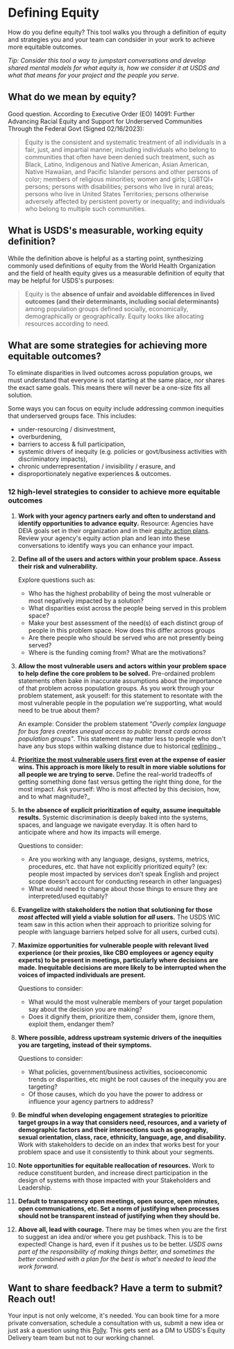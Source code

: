 # Defining Equity
How do you define equity? This tool walks you through a definition of equity and strategies you and your team can condsider in your work to achieve more equitable outcomes. 

*Tip: Consider this tool a way to jumpstart conversations and develop shared mental models for what equity is, how we consider it at USDS and what that means for your project and the people you serve*.     

## What do we mean by equity?
Good question. According to Executive Order (EO) 14091: Further Advancing Racial Equity and Support for Underserved Communities Through the Federal Govt (Signed 02/16/2023):

> Equity is the consistent and systematic treatment of all individuals in a fair, just, and impartial manner, including individuals who belong to communities that often have been denied such treatment, such as Black, Latino, Indigenous and Native American, Asian American, Native Hawaiian, and Pacific Islander persons and other persons of color; members of religious minorities; women and girls; LGBTQI+ persons; persons with disabilities; persons who live in rural areas; persons who live in United States Territories; persons otherwise adversely affected by persistent poverty or inequality; and individuals who belong to multiple such communities.

## What is USDS's measurable, working equity definition?
While the definition above is helpful as a starting point, synthesizing commonly used definitions of equity from the World Health Organization and the field of health equity gives us a measurable definition of equity that may be helpful for USDS's purposes:

> Equity is the **absence of unfair and avoidable differences in lived outcomes (and their determinants, including social determinants)** among population groups defined socially, economically, demographically or geographically.
> Equity looks like allocating resources according to need. 

## What are some strategies for achieving more equitable outcomes?
To eliminate disparities in lived outcomes across population groups, we must understand that everyone is not starting at the same place, nor shares the exact same goals. This means there will never be a one-size fits all solution. 

Some ways you can focus on equity include addressing common inequities that underserved groups face. This includes: 
* under-resourcing / disinvestment,
* overburdening,
* barriers to access & full participation,
* systemic drivers of inequity (e.g. policies or govt/business activities with discriminatory impacts),
* chronic underrepresentation / invisibility / erasure, and
* disproportionately negative experiences & outcomes. 

### 12 high-level strategies to consider to achieve more equitable outcomes
1.	**Work with your agency partners early and often to understand and identify opportunities to advance equity.** Resource: Agencies have DEIA goals set in their organization and in their [equity action plans](https://www.performance.gov/equity/#action-plans). Review your agency's equity action plan and lean into these conversations to identify ways you can enhance your impact.
   
2.	**Define all of the users and actors within your problem space. Assess their risk and vulnerability.**

  	Explore questions such as:
  	* Who has the highest probability of being the most vulnerable or most negatively impacted by a solution?
  	* What disparities exist across the people being served in this problem space?
  	* Make your best assessment of the need(s) of each distinct group of people in this problem space. How does this differ across groups
  	* Are there people who should be served who are not presently being served?
  	* Where is the funding coming from? What are the motivations?    
  
3.	**Allow the most vulnerable users and actors within your problem space to help define the core problem to be solved.** Pre-ordained problem statements often bake in inaccurate assumptions about the importance of that problem across population groups. As you work through your problem statement, ask youself: for this statement to resontate with the most vulnerable people in the population we're supporting, what would need to be true about them?

  	An example: Consider the problem statement *"Overly complex language for bus fares creates unequal access to public transit cards across population groups"*. This statement may matter less to people who don't have any bus stops within walking distance due to historical [redlining](https://en.wikipedia.org/wiki/Redlining)._
  	
4.	**[Prioritize the most vulnerable users first](https://www.newamerica.org/new-practice-lab/racial-equity-framework/blog/the-new-practice-labs-racial-equity-framework/) even at the expense of easier wins. This approach is more likely to result in more viable solutions for all people we are trying to serve.** Define the real-world tradeoffs of getting something done fast versus getting the right thing done, for the most impact. Ask yourself: Who is most affected by this decision, how, and to what magnitude?_
  	
5.	**In the absence of explicit prioritization of equity, assume inequitable results.** Systemic discrimination is deeply baked into the systems, spaces, and language we navigate everyday. It is often hard to anticipate where and how its impacts will emerge.

  	Questions to consider:
  	* Are you working with any language, designs, systems, metrics, procedures, etc. that have not explicitly prioritized equity? (ex: people most impacted by services don’t speak English and project scope doesn’t account for conducting research in other languages)    
  	* What would need to change about those things to ensure they are interpreted/used equitably?

6.	**Evangelize with stakeholders the notion that solutioning for those *most* affected will yield a viable solution for *all* users.** The USDS WIC team saw in this action when their approach to prioritize solving for people with language barriers helped solve for all users, curbed cuts).

7.	**Maximize opportunities for vulnerable people with relevant lived experience (or their proxies, like CBO employees or agency equity experts) to be present in meetings, particularly where decisions are made. Inequitable decisions are more likely to be interrupted when the voices of impacted individuals are present.**
  
    Questions to consider:
  	* What would the most vulnerable members of your target population say about the decision you are making?
  	* Does it dignify them, prioritize them, consider them, ignore them, exploit them, endanger them?
  	
8.	**Where possible, address upstream systemic drivers of the inequities you are targeting, instead of their symptoms.**

  	Questions to consider:  
  	* What policies, government/business activities, socioeconomic trends or disparities, etc might be root causes of the inequity you are targeting?
  	* Of those causes, which do you have the power to address or influence your agency partners to address?

9.	**Be mindful when developing engagement strategies to prioritize target groups in a way that considers need, resources, and a variety of demographic factors and their intersections such as geography, sexual orientation, class, race, ethnicity, language, age, and disability.** Work with stakeholders to decide on an index that works best for your problem space and use it consistently to think about your segments.
    
10.	**Note opportunities for equitable reallocation of resources.** Work to reduce constituent burden, and increase direct participation in the design of systems with those impacted with your Stakeholders and Leadership.

11.	**Default to transparency open meetings, open source, open minutes, open communications, etc. Set a norm of justifying when processes should not be transparent instead of justifying when they should be.**

12.	**Above all, lead with courage.** There may be times when you are the first to suggest an idea and/or where you get pushback. This is to be expected! Change is hard, even if it pushes us to be better. _USDS owns part of the responsibility of making things better, and sometimes the better combined with a plan for the best is what's needed to lead the work forward._

## Want to share feedback? Have a term to submit? Reach out! 
Your input is not only welcome, it's needed. You can book time for a more private conversation, schedule a consultation with us, submit a new idea or just ask a question using this [Polly](https://web.polly.ai/xakn93). This gets sent as a DM to USDS's Equity Delivery team team but not to our working channel.
